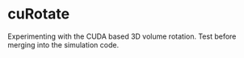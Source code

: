 # cuRotate


Experimenting with the CUDA based 3D volume rotation. Test before merging into the simulation code.